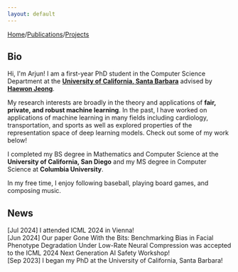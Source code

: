 ```yaml
---
layout: default
---
```


[Home](index.md)/[Publications](publications.md)/[Projects](projects.md)

## Bio

Hi, I'm Arjun! I am a first-year PhD student in the Computer Science Department at the **[University of California, Santa Barbara](https://www.ucsb.edu/)** advised by **[Haewon Jeong](https://www.haewonjeong.com/)**.

My research interests are broadly in the theory and applications of **fair, private, and robust machine learning**. In the past, I have worked on applications of machine learning in many fields including cardiology, transportation, and sports as well as explored properties of the representation space of deep learning models. Check out some of my work below!

I completed my BS degree in Mathematics and Computer Science at the **University of California, San Diego** and my MS degree in Computer Science at **Columbia University**.

In my free time, I enjoy following baseball, playing board games, and composing music.


## News

[Jul 2024] I attended ICML 2024 in Vienna!  
[Jun 2024] Our paper Gone With the Bits: Benchmarking Bias in Facial Phenotype Degradation Under Low-Rate Neural Compression was accepted to the ICML 2024 Next Generation AI Safety Workshop!  
[Sep 2023] I began my PhD at the University of California, Santa Barbara!
